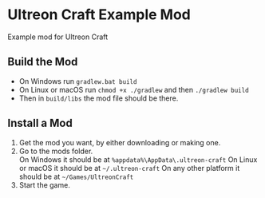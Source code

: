 # Ultreon Craft Example Mod
Example mod for Ultreon Craft

## Build the Mod
 * On Windows run `gradlew.bat build`
 * On Linux or macOS run `chmod +x ./gradlew` and then `./gradlew build`
 * Then in `build/libs` the mod file should be there.

## Install a Mod
1. Get the mod you want, by either downloading or making one.
2. Go to the mods folder.  
   On Windows it should be at `%appdata%\AppData\.ultreon-craft`
   On Linux or macOS it should be at `~/.ultreon-craft`
   On any other platform it should be at `~/Games/UltreonCraft`
3. Start the game.
